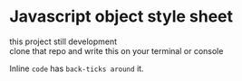 <h1>Javascript object style sheet</h1>
<p>this project still development<br/>
clone that repo and write this on your terminal or console
</p>

Inline `code` has `back-ticks around` it.

